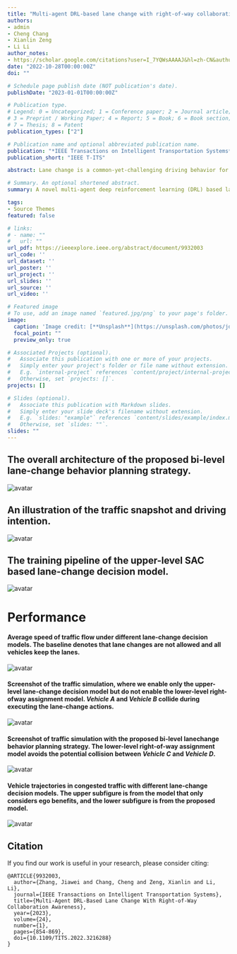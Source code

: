 ```yaml
---
title: "Multi-agent DRL-based lane change with right-of-way collaboration awareness"
authors:
- admin
- Cheng Chang
- Xianlin Zeng
- Li Li
author_notes:
- https://scholar.google.com/citations?user=I_7YQWsAAAAJ&hl=zh-CN&authuser=1
date: "2022-10-28T00:00:00Z"
doi: ""

# Schedule page publish date (NOT publication's date).
publishDate: "2023-01-01T00:00:00Z"

# Publication type.
# Legend: 0 = Uncategorized; 1 = Conference paper; 2 = Journal article;
# 3 = Preprint / Working Paper; 4 = Report; 5 = Book; 6 = Book section;
# 7 = Thesis; 8 = Patent
publication_types: ["2"]

# Publication name and optional abbreviated publication name.
publication: "*IEEE Transactions on Intelligent Transportation Systems*"
publication_short: "IEEE T-ITS"

abstract: Lane change is a common-yet-challenging driving behavior for automated vehicles. To improve the safety and efficiency of automated vehicles, researchers have proposed various lane-change decision models. However, most of the existing models consider lane-change behavior as a one-player decision-making problem, ignoring the essential multi-agent properties when vehicles are driving in traffic. Such models lead to deficiencies in interaction and collaboration between vehicles, which results in hazardous driving behaviors and overall traffic inefficiency. In this paper, we revisit the lane-change problem and propose a bi-level lane-change behavior planning strategy, where the upper level is a novel multi-agent deep reinforcement learning (DRL) based lane-change decision model and the lower level is a negotiation based right-of-way assignment model. We promote the collaboration performance of the upper-level lane-change decision model from three crucial aspects. First, we formulate the lane-change decision problem with a novel multi-agent reinforcement learning model, which provides a more appropriate paradigm for collaboration than the single-agent model. Second, we encode the driving intentions of surrounding vehicles into the observation space, which can empower multiple vehicles to implicitly negotiate the right-of-way in decision-making and enable the model to determine the right-of-way in a collaborative manner. Third, an ingenious reward function is designed to allow the vehicles to consider not only ego benefits but also the impact of changing lanes on traffic, which will guide the multi-agent system to learn excellent coordination performance. With the upper-level lane-change decisions, the lower-level right-of-way assignment model is used to guarantee the safety of lane-change behaviors. The experiments show that the proposed approaches can lead to safe, efficient, and harmonious lane-change behaviors, which boosts the collaboration between vehicles and in turn improves the safety and efficiency of the overall traffic. Moreover, the proposed approaches promote the microscopic synchronization of vehicles, which can lead to the macroscopic synchronization of traffic flow.

# Summary. An optional shortened abstract.
summary: A novel multi-agent deep reinforcement learning (DRL) based lane-change decision model.

tags:
- Source Themes
featured: false

# links:
# - name: ""
#   url: ""
url_pdf: https://ieeexplore.ieee.org/abstract/document/9932003
url_code: ''
url_dataset: ''
url_poster: ''
url_project: ''
url_slides: ''
url_source: ''
url_video: ''

# Featured image
# To use, add an image named `featured.jpg/png` to your page's folder. 
image:
  caption: 'Image credit: [**Unsplash**](https://unsplash.com/photos/jdD8gXaTZsc)'
  focal_point: ""
  preview_only: true

# Associated Projects (optional).
#   Associate this publication with one or more of your projects.
#   Simply enter your project's folder or file name without extension.
#   E.g. `internal-project` references `content/project/internal-project/index.md`.
#   Otherwise, set `projects: []`.
projects: []

# Slides (optional).
#   Associate this publication with Markdown slides.
#   Simply enter your slide deck's filename without extension.
#   E.g. `slides: "example"` references `content/slides/example/index.md`.
#   Otherwise, set `slides: ""`.
slides: ""
---
```

## The overall architecture of the proposed bi-level lane-change behavior planning strategy.
![avatar](./featured.jpg)

## An illustration of the traffic snapshot and driving intention.
![avatar](./Fig_2.jpg)

## The training pipeline of the upper-level SAC based lane-change decision model.
![avatar](./Fig_3.jpg)



# Performance

#### Average speed of traffic flow under different lane-change decision models. The baseline denotes that lane changes are not allowed and all vehicles keep the lanes.
![avatar](./Fig_4.jpg)


#### Screenshot of the traffic simulation, where we enable only the upper-level lane-change decision model but do not enable the lower-level right-ofway assignment model. *Vehicle A* and *Vehicle B* collide during executing the lane-change actions.
![avatar](./Fig_11.jpg)


#### Screenshot of traffic simulation with the proposed bi-level lanechange behavior planning strategy. The lower-level right-of-way assignment model avoids the potential collision between *Vehicle C* and *Vehicle D*.
![avatar](./Fig_12.jpg)


#### Vehicle trajectories in congested traffic with different lane-change decision models. The upper subfigure is from the model that only considers ego benefits, and the lower subfigure is from the proposed model.
![avatar](./Fig_14.jpg)





## Citation
If you find our work is useful in your research, please consider citing:
```
@ARTICLE{9932003,
  author={Zhang, Jiawei and Chang, Cheng and Zeng, Xianlin and Li, Li},
  journal={IEEE Transactions on Intelligent Transportation Systems}, 
  title={Multi-Agent DRL-Based Lane Change With Right-of-Way Collaboration Awareness}, 
  year={2023},
  volume={24},
  number={1},
  pages={854-869},
  doi={10.1109/TITS.2022.3216288}
}
```

